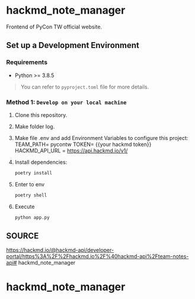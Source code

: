 # hackmd_note_manager

Frontend of PyCon TW official website.

## Set up a Development Environment

### Requirements

- Python >= 3.8.5

> You can refer to `pyproject.toml` file for more details.

### Method 1: `Develop on your local machine`

1. Clone this repository.

2. Make folder log.

3. Make file .env and add Environment Variables to configure this project:
    TEAM_PATH= pycontw
    TOKEN= {{your hackmd token}}
    HACKMD_API_URL = https://api.hackmd.io/v1/

4. Install dependencies:

    ```bash
    poetry install
    ```

5. Enter to env

    ```bash
    poetry shell
    ```
6. Execute 

    ```bash
    python app.py
    ```


## SOURCE
https://hackmd.io/@hackmd-api/developer-portal/https%3A%2F%2Fhackmd.io%2F%40hackmd-api%2Fteam-notes-api# hackmd_note_manager
# hackmd_note_manager
